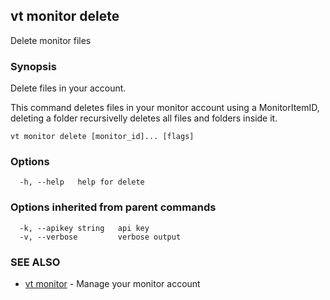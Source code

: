 ## vt monitor delete

Delete monitor files

### Synopsis

Delete files in your account.

This command deletes files in your monitor account using a MonitorItemID,
deleting a folder recursivelly deletes all files and folders inside it.

```
vt monitor delete [monitor_id]... [flags]
```

### Options

```
  -h, --help   help for delete
```

### Options inherited from parent commands

```
  -k, --apikey string   api key
  -v, --verbose         verbose output
```

### SEE ALSO

* [vt monitor](vt_monitor.md)	 - Manage your monitor account

